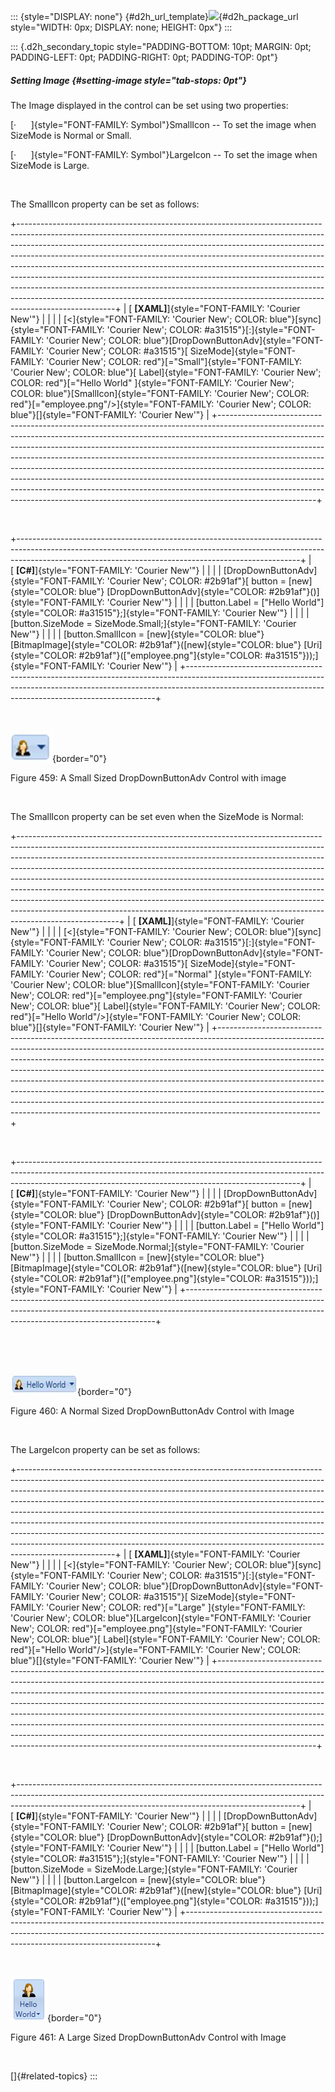 ::: {style="DISPLAY: none"}
[](ms-xhelp:///?Id=d2h_url_template){#d2h_url_template}![](!package_url!){#d2h_package_url style="WIDTH: 0px; DISPLAY: none; HEIGHT: 0px"}
:::

::: {.d2h_secondary_topic style="PADDING-BOTTOM: 10pt; MARGIN: 0pt; PADDING-LEFT: 0pt; PADDING-RIGHT: 0pt; PADDING-TOP: 0pt"}
##### Setting Image {#setting-image style="tab-stops: 0pt"}

The Image displayed in the control can be set using two properties:

[·      ]{style="FONT-FAMILY: Symbol"}SmallIcon -- To set the image when SizeMode is Normal or Small.

[·      ]{style="FONT-FAMILY: Symbol"}LargeIcon -- To set the image when SizeMode is Large.

 

The SmallIcon property can be set as follows:

+------------------------------------------------------------------------------------------------------------------------------------------------------------------------------------------------------------------------------------------------------------------------------------------------------------------------------------------------------------------------------------------------------------------------------------------------------------------------------------------------------------------------------------------------------------------------------------------------------------------------------------------------------------------------+
| [ **\[XAML\]**]{style="FONT-FAMILY: 'Courier New'"}                                                                                                                                                                                                                                                                                                                                                                                                                                                                                                                                                                                                                    |
|                                                                                                                                                                                                                                                                                                                                                                                                                                                                                                                                                                                                                                                                        |
| [\<]{style="FONT-FAMILY: 'Courier New'; COLOR: blue"}[sync]{style="FONT-FAMILY: 'Courier New'; COLOR: #a31515"}[:]{style="FONT-FAMILY: 'Courier New'; COLOR: blue"}[DropDownButtonAdv]{style="FONT-FAMILY: 'Courier New'; COLOR: #a31515"}[ SizeMode]{style="FONT-FAMILY: 'Courier New'; COLOR: red"}[=\"Small\"]{style="FONT-FAMILY: 'Courier New'; COLOR: blue"}[ Label]{style="FONT-FAMILY: 'Courier New'; COLOR: red"}[=\"Hello World\" ]{style="FONT-FAMILY: 'Courier New'; COLOR: blue"}[SmallIcon]{style="FONT-FAMILY: 'Courier New'; COLOR: red"}[=\"employee.png\"/\>]{style="FONT-FAMILY: 'Courier New'; COLOR: blue"}[]{style="FONT-FAMILY: 'Courier New'"} |
+------------------------------------------------------------------------------------------------------------------------------------------------------------------------------------------------------------------------------------------------------------------------------------------------------------------------------------------------------------------------------------------------------------------------------------------------------------------------------------------------------------------------------------------------------------------------------------------------------------------------------------------------------------------------+

 

+----------------------------------------------------------------------------------------------------------------------------------------------------------------------------------------------------------------------------------+
| [ **\[C#\]**]{style="FONT-FAMILY: 'Courier New'"}                                                                                                                                                                                |
|                                                                                                                                                                                                                                  |
| [DropDownButtonAdv]{style="FONT-FAMILY: 'Courier New'; COLOR: #2b91af"}[ button = [new]{style="COLOR: blue"} [DropDownButtonAdv]{style="COLOR: #2b91af"}()]{style="FONT-FAMILY: 'Courier New'"}                                  |
|                                                                                                                                                                                                                                  |
| [button.Label = [\"Hello World\"]{style="COLOR: #a31515"};]{style="FONT-FAMILY: 'Courier New'"}                                                                                                                                  |
|                                                                                                                                                                                                                                  |
| [button.SizeMode = SizeMode.Small;]{style="FONT-FAMILY: 'Courier New'"}                                                                                                                                                          |
|                                                                                                                                                                                                                                  |
| [button.SmallIcon = [new]{style="COLOR: blue"} [BitmapImage]{style="COLOR: #2b91af"}([new]{style="COLOR: blue"} [Uri]{style="COLOR: #2b91af"}([\"employee.png\"]{style="COLOR: #a31515"}));]{style="FONT-FAMILY: 'Courier New'"} |
+----------------------------------------------------------------------------------------------------------------------------------------------------------------------------------------------------------------------------------+

 

![](ImagesExt/image30_419.jpg){border="0"}

Figure 459: A Small Sized DropDownButtonAdv Control with image

 

The SmallIcon property can be set even when the SizeMode is Normal:

+-------------------------------------------------------------------------------------------------------------------------------------------------------------------------------------------------------------------------------------------------------------------------------------------------------------------------------------------------------------------------------------------------------------------------------------------------------------------------------------------------------------------------------------------------------------------------------------------------------------------------------------------------------------------------+
| [ **\[XAML\]**]{style="FONT-FAMILY: 'Courier New'"}                                                                                                                                                                                                                                                                                                                                                                                                                                                                                                                                                                                                                     |
|                                                                                                                                                                                                                                                                                                                                                                                                                                                                                                                                                                                                                                                                         |
| [\<]{style="FONT-FAMILY: 'Courier New'; COLOR: blue"}[sync]{style="FONT-FAMILY: 'Courier New'; COLOR: #a31515"}[:]{style="FONT-FAMILY: 'Courier New'; COLOR: blue"}[DropDownButtonAdv]{style="FONT-FAMILY: 'Courier New'; COLOR: #a31515"}[ SizeMode]{style="FONT-FAMILY: 'Courier New'; COLOR: red"}[=\"Normal\" ]{style="FONT-FAMILY: 'Courier New'; COLOR: blue"}[SmallIcon]{style="FONT-FAMILY: 'Courier New'; COLOR: red"}[=\"employee.png\"]{style="FONT-FAMILY: 'Courier New'; COLOR: blue"}[ Label]{style="FONT-FAMILY: 'Courier New'; COLOR: red"}[=\"Hello World\"/\>]{style="FONT-FAMILY: 'Courier New'; COLOR: blue"}[]{style="FONT-FAMILY: 'Courier New'"} |
+-------------------------------------------------------------------------------------------------------------------------------------------------------------------------------------------------------------------------------------------------------------------------------------------------------------------------------------------------------------------------------------------------------------------------------------------------------------------------------------------------------------------------------------------------------------------------------------------------------------------------------------------------------------------------+

 

+----------------------------------------------------------------------------------------------------------------------------------------------------------------------------------------------------------------------------------+
| [ **\[C#\]**]{style="FONT-FAMILY: 'Courier New'"}                                                                                                                                                                                |
|                                                                                                                                                                                                                                  |
| [DropDownButtonAdv]{style="FONT-FAMILY: 'Courier New'; COLOR: #2b91af"}[ button = [new]{style="COLOR: blue"} [DropDownButtonAdv]{style="COLOR: #2b91af"}()]{style="FONT-FAMILY: 'Courier New'"}                                  |
|                                                                                                                                                                                                                                  |
| [button.Label = [\"Hello World\"]{style="COLOR: #a31515"};]{style="FONT-FAMILY: 'Courier New'"}                                                                                                                                  |
|                                                                                                                                                                                                                                  |
| [button.SizeMode = SizeMode.Normal;]{style="FONT-FAMILY: 'Courier New'"}                                                                                                                                                         |
|                                                                                                                                                                                                                                  |
| [button.SmallIcon = [new]{style="COLOR: blue"} [BitmapImage]{style="COLOR: #2b91af"}([new]{style="COLOR: blue"} [Uri]{style="COLOR: #2b91af"}([\"employee.png\"]{style="COLOR: #a31515"}));]{style="FONT-FAMILY: 'Courier New'"} |
+----------------------------------------------------------------------------------------------------------------------------------------------------------------------------------------------------------------------------------+

 

 

![](ImagesExt/image30_420.jpg){border="0"}

Figure 460: A Normal Sized DropDownButtonAdv Control with Image

 

The LargeIcon property can be set as follows:

+------------------------------------------------------------------------------------------------------------------------------------------------------------------------------------------------------------------------------------------------------------------------------------------------------------------------------------------------------------------------------------------------------------------------------------------------------------------------------------------------------------------------------------------------------------------------------------------------------------------------------------------------------------------------+
| [ **\[XAML\]**]{style="FONT-FAMILY: 'Courier New'"}                                                                                                                                                                                                                                                                                                                                                                                                                                                                                                                                                                                                                    |
|                                                                                                                                                                                                                                                                                                                                                                                                                                                                                                                                                                                                                                                                        |
| [\<]{style="FONT-FAMILY: 'Courier New'; COLOR: blue"}[sync]{style="FONT-FAMILY: 'Courier New'; COLOR: #a31515"}[:]{style="FONT-FAMILY: 'Courier New'; COLOR: blue"}[DropDownButtonAdv]{style="FONT-FAMILY: 'Courier New'; COLOR: #a31515"}[ SizeMode]{style="FONT-FAMILY: 'Courier New'; COLOR: red"}[=\"Large\" ]{style="FONT-FAMILY: 'Courier New'; COLOR: blue"}[LargeIcon]{style="FONT-FAMILY: 'Courier New'; COLOR: red"}[=\"employee.png\"]{style="FONT-FAMILY: 'Courier New'; COLOR: blue"}[ Label]{style="FONT-FAMILY: 'Courier New'; COLOR: red"}[=\"Hello World\"/\>]{style="FONT-FAMILY: 'Courier New'; COLOR: blue"}[]{style="FONT-FAMILY: 'Courier New'"} |
+------------------------------------------------------------------------------------------------------------------------------------------------------------------------------------------------------------------------------------------------------------------------------------------------------------------------------------------------------------------------------------------------------------------------------------------------------------------------------------------------------------------------------------------------------------------------------------------------------------------------------------------------------------------------+

 

+----------------------------------------------------------------------------------------------------------------------------------------------------------------------------------------------------------------------------------+
| [ **\[C#\]**]{style="FONT-FAMILY: 'Courier New'"}                                                                                                                                                                                |
|                                                                                                                                                                                                                                  |
| [DropDownButtonAdv]{style="FONT-FAMILY: 'Courier New'; COLOR: #2b91af"}[ button = [new]{style="COLOR: blue"} [DropDownButtonAdv]{style="COLOR: #2b91af"}();]{style="FONT-FAMILY: 'Courier New'"}                                 |
|                                                                                                                                                                                                                                  |
| [button.Label = [\"Hello World\"]{style="COLOR: #a31515"};]{style="FONT-FAMILY: 'Courier New'"}                                                                                                                                  |
|                                                                                                                                                                                                                                  |
| [button.SizeMode = SizeMode.Large;]{style="FONT-FAMILY: 'Courier New'"}                                                                                                                                                          |
|                                                                                                                                                                                                                                  |
| [button.LargeIcon = [new]{style="COLOR: blue"} [BitmapImage]{style="COLOR: #2b91af"}([new]{style="COLOR: blue"} [Uri]{style="COLOR: #2b91af"}([\"employee.png\"]{style="COLOR: #a31515"}));]{style="FONT-FAMILY: 'Courier New'"} |
+----------------------------------------------------------------------------------------------------------------------------------------------------------------------------------------------------------------------------------+

 

![](ImagesExt/image30_421.png){border="0"}

Figure 461: A Large Sized DropDownButtonAdv Control with Image

 

[]{#related-topics}
:::
